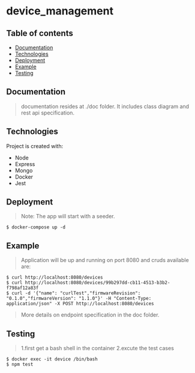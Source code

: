 # device_management


## Table of contents
* [Documentation](#Documentation)
* [Technologies](#Technologies)
* [Deployment](#Deployment)
* [Example](#Example)
* [Testing](#Testing)


## Documentation

> documentation resides at ./doc folder. It includes class diagram and rest api specification.  

## Technologies

Project is created with:

* Node
* Express
* Mongo
* Docker
* Jest

## Deployment

> Note: The app will start with a seeder. 

```
$ docker-compose up -d
```

## Example

>Application will be up and running on port 8080 and cruds available are:

```
$ curl http://localhost:8080/devices
$ curl http://localhost:8080/devices/99b297dd-cb11-4513-b3b2-f798af12a83f
$ curl -d '{"name": "curlTest","firmwareRevision": "0.1.0","firmwareVersion": "1.1.0"}' -H "Content-Type: application/json" -X POST http://localhost:8080/devices
```
>More details on endpoint specification in the doc folder.
	
## Testing

> 1.first get a bash shell in the container 
> 2.excute the test cases

```
$ docker exec -it device /bin/bash
$ npm test
```

